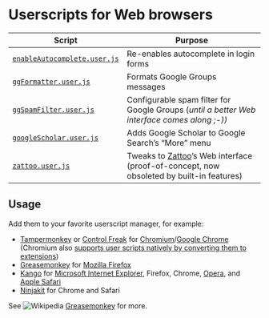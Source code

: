 # Userscripts for Web browsers

| Script | Purpose |
|------|---------|
| [`enableAutocomplete.user.js`](enableAutocomplete.user.js) | Re-enables autocomplete in login forms |
| [`ggFormatter.user.js`](ggFormatter.user.js) | Formats Google Groups messages |
| [`ggSpamFilter.user.js`](ggSpamFilter.user.js) | Configurable spam filter for Google Groups (*until a better Web interface comes along ;-))* |
| [`googleScholar.user.js`](googleScholar.user.js) | Adds Google Scholar to Google Search’s “More” menu |
| [`zattoo.user.js`](zattoo.user.js) | Tweaks to [Zattoo](http://zattoo.com/)’s Web interface (proof-of-concept, now obsoleted by built-in features) |

## Usage

Add them to your favorite userscript manager, for example:

  - [Tampermonkey](https://chrome.google.com/webstore/detail/tampermonkey/dhdgffkkebhmkfjojejmpbldmpobfkfo)
    or [Control Freak](https://chrome.google.com/webstore/detail/control-freak/jgnchehlaggacipokckdlbdemfeohdhc/)
    for [Chromium](http://www.chromium.org/Home)/[Google Chrome](https://www.google.com/chrome/)
    (Chromium also [supports user scripts natively by converting them to extensions](http://www.chromium.org/developers/design-documents/user-scripts/))
  - [Greasemonkey](https://addons.mozilla.org/en-US/firefox/addon/greasemonkey/) for [Mozilla Firefox](http://getfirefox.com/)
  - [Kango](http://kangoextensions.com/) for [Microsoft Internet Explorer](http://microsoft.com/ie),
    Firefox, Chrome, [Opera](http://www.opera.com/), and [Apple Safari](http://www.apple.com/safari/)
  - [Ninjakit](http://os0x.hatenablog.com/entry/20100612/1276330696) for Chrome and Safari

See ![Wikipedia](https://upload.wikimedia.org/wikipedia/commons/b/b0/Wikipedia-favicon.png) [Greasemonkey](https://en.wikipedia.org/wiki/Greasemonkey) for more.
